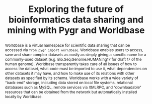 ---
title: Exploring the future of bioinformatics data sharing and mining with Pygr and Worldbase
abstract: >-
  Worldbase is a virtual namespace for scientific data sharing that can be accessed via `from pygr import worldbase`. Worldbase enables users to access, save and share complex datasets as easily as simply
  giving a specific name for a commonly-used dataset (e.g.
  Bio.Seq.Genome.HUMAN.hg17 for draft 17 of the human genome).
  Worldbase transparently takes care of all issues of how to access the dataset, what code must be imported to use it, what dependencies on other datasets it may have, and how to make use of its relations with other datasets as specified by its schema. Worldbase works with a wide variety of “back-end” storage, including data stored on local
  file systems, relational databases such as MySQL, remote services via XMLRPC, and “downloadable” resources that can be obtained from the network but automatically installed locally by Worldbase.
---